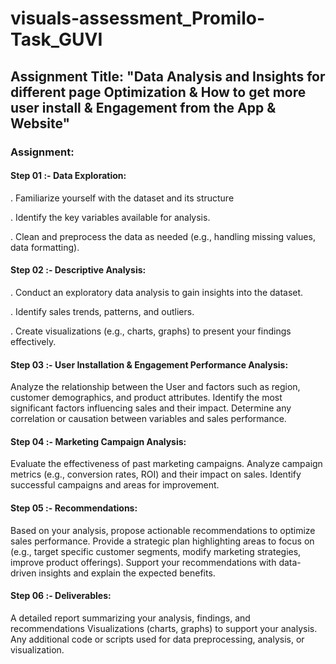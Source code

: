 # visuals-assessment_Promilo-Task_GUVI

## Assignment Title: "Data Analysis and Insights for different page Optimization & How to get more user install & Engagement from the App & Website"

### Assignment:

#### Step 01 :- Data Exploration:
. Familiarize yourself with the dataset and its structure

. Identify the key variables available for analysis.

. Clean and preprocess the data as needed (e.g., handling missing values, data formatting).

#### Step 02 :- Descriptive Analysis:
. Conduct an exploratory data analysis to gain insights into the dataset.

. Identify sales trends, patterns, and outliers.

. Create visualizations (e.g., charts, graphs) to present your findings effectively.

#### Step 03 :- User Installation & Engagement Performance Analysis:
Analyze the relationship between the User and factors such as region, customer demographics, and product attributes.
Identify the most significant factors influencing sales and their impact.
Determine any correlation or causation between variables and sales performance.

#### Step 04 :- Marketing Campaign Analysis:
Evaluate the effectiveness of past marketing campaigns.
Analyze campaign metrics (e.g., conversion rates, ROI) and their impact on sales.
Identify successful campaigns and areas for improvement.

#### Step 05 :- Recommendations:
Based on your analysis, propose actionable recommendations to optimize sales performance.
Provide a strategic plan highlighting areas to focus on (e.g., target specific customer segments, modify marketing strategies, improve product offerings).
Support your recommendations with data-driven insights and explain the expected benefits.

#### Step 06 :- Deliverables:
A detailed report summarizing your analysis, findings, and recommendations
Visualizations (charts, graphs) to support your analysis.
Any additional code or scripts used for data preprocessing, analysis, or visualization.
